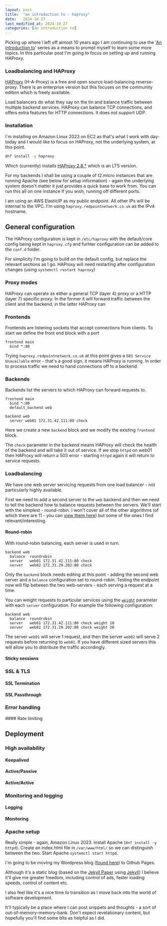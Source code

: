 ```yaml
---
layout: post
title:  "an introduction to - haproxy"
date:   2024-10-27
last_modified_at: 2024-10-27
categories: [an introduction to]
---
```


Picking up where I left off almost 10 years ago I am continuing to use the '[An introduction to](https://skyrail.github.io/2015/05/13/an-introduction-to-a-new-series/)' series as a means to prompt myself to learn some more topics. In this particular post I'm going to focus on setting up and running HAProxy.

### Loadbalancing and HAProxy

[HAProxy](https://www.haproxy.org/) (H-A-Proxy) is a free and open source load-balancing reverse-proxy. There is an enterprise version but this focuses on the community edition which is freely available.

Load balancers do what they say on the tin and balance traffic between multiple backend services. HAProxy can balance TCP connections, and offers extra features for HTTP connections. It does not support UDP. 

### Installation

I'm installing on Amazon Linux 2023 on EC2 as that's what I work with day-today and I would like to focus on HAProxy, not the underlying system, at this point.

```bash
dnf install -y haproxy
```

Which (currently) installs [HAProxy 2.8.*](http://docs.haproxy.org/2.8/intro.html) which is an LTS version.

For my backends I shall be using a couple of t2.micro instances that are running Apache (see below for setup information) - again the underlying system doesn't matter it just provides a quick base to work from. You can run this all on one instance if you wish, running off different ports.

I am using an AWS ElasticIP as my public endpoint. All other IPs will be internal to the VPC. I'm using `haproxy.redpointnetwork.co.uk` as the IPv4 hostname.

## General configuration

The HAProxy configuration is kept in `/etc/haproxy` with the default/core config being kept in `haproxy.cfg` and furhter configuration can be added to the `conf.d` folder.

For simplicity I'm going to build on the default config, but replace the relevant sections as I go. HAProxy will need restarting after configuration changes (using `systemctl restart haproxy`)

### Proxy modes

HAProxy can operate as either a general TCP (layer 4) proxy or a HTTP (layer 7) specific proxy. In the former it will forward traffic between the client and the backend, in the latter HAProxy can

### Frontends

Frontends are listening sockets that accept connections from clients. To start we define the front end block with a port

```haproxy
frontend main
  bind *:80
```

Trying `haproxy.redpointnetwork.co.uk` at this point gives a `503 Service Unavailable` error - that's a good sign, it means HAProxy is running. In order to process traffic we need to hand connections off to a backend.

### Backends

Backends list the servers to which HAProxy can forward requests to.

```haproxy
frontend main
  bind *:80
  default_backend web

backend web
  server web01 172.31.42.111:80 check
```

Here we create a new `backend` block and we modify the existing `frontend` block.

The `check` parameter in the backend means HAProxy will check the health of the backend and will take it out of service. If we stop `httpd` on web01 then HAProxy will return a 503 error - starting `httpd` again it will return to service requests.

### Loadbalancing

We have one web server servicing requests from one load balancer - not particularly highly available.

First we need to add a second server to the `web` backend and then we need to tell the backend how to balance requests between the servers. We'll start with the simplest - round-robin. I won't cover all of the other algorithms (of which there are 11 - you can [view them here](http://docs.haproxy.org/2.8/configuration.html#4.2-balance)) but some of the ones I find relevant/interesting.

#### Round-robin

With round-robin balancing, each server is used in turn.

```haproxy
backend web
  balance  roundrobin
  server   web01 172.31.42.111:80 check
  server   web02 172.31.29.202:80 check
```

Only the `backend` block needs editing at this point - adding the second web server and a `balance` configuration set to round-robin. Testing the endpoint now will flip between the two web-servers - each serving a request at a time.

You can weight requests to particular services using the [`weight`](http://docs.haproxy.org/2.8/configuration.html#5.2-weight) parameter with each `server` configuration. For example the following configuration:

```haproxy
backend web
  balance  roundrobin
  server   web01 172.31.42.111:80 check weight 10
  server   web02 172.31.29.202:80 check weight 20
```

The server `web01` will serve 1 request, and then the server `web02` will serve 2 requests before returning to `web01`. If you have different sized servers this will allow you to distribute the traffic accordingly.

#### Sticky sessions

### SSL & TLS

#### SSL Termination

#### SSL Passthrough

### Error handling

#### Rate limiting

## Deployment

### High availability

#### Keepalived
#### Active/Passive
#### Active/Active

### Monitoring and logging

#### Logging

#### Monitoring


### Apache setup

Really simple - again, Amazon Linux 2023. Install Apache (`dnf install -y httpd`). Create an index.html file in `/var/www/html/` so we can distinguish between the two. Start Apache `systemctl start httpd`.

I'm going to be moving my Wordpress blog ([found here][old-blog]) to Github Pages.

Although it's a static blog (based on the [Jekyll Paper][jekyll-paper-website] using [Jekyll][jekyll-website]) I believe it'll give me greater freedom, including control of ads, faster loading speeds, control of content etc.

I also feel like it's a nice time to transition as I move back into the world of software development.

It'll typically be a place where I can post snippets and thoughts - a sort of out-of-memory-memory-bank. Don't expect revelationary content, but hopefully you'll find some bits as helpful as I did.

[old-blog]: https://skyrail.wordpress.com
[jekyll-paper-website]: https://github.com/ghosind/Jekyll-Paper
[jekyll-website]: https://jekyllrb.com/
